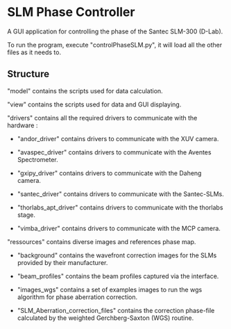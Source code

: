 # SLM Phase Controller
A GUI application for controlling the phase of the Santec SLM-300 (D-Lab).

To run the program, execute "controlPhaseSLM.py", it will load all the other files as it needs to.

## Structure

"model" contains the scripts used for data calculation.

"view" contains the scripts used for data and GUI displaying.

"drivers" contains all the required drivers to communicate with the hardware : 

- "andor_driver" contains drivers to communicate with the XUV camera.

- "avaspec_driver" contains drivers to communicate with the Aventes Spectrometer.

- "gxipy_driver" contains drivers to communicate with the Daheng camera.

- "santec_driver" contains drivers to communicate with the Santec-SLMs.

- "thorlabs_apt_driver" contains drivers to communicate with the thorlabs stage.

- "vimba_driver" contains drivers to communicate with the MCP camera.

"ressources" contains diverse images and references phase map.

- "background" contains the wavefront correction images for the SLMs provided by their manufacturer.

- "beam_profiles" contains the beam profiles captured via the interface.

- "images_wgs" contains a set of examples images to run the wgs algorithm for phase aberration correction.

- "SLM_Aberration_correction_files" contains the correction phase-file calculated by the weighted Gerchberg-Saxton (WGS) routine.


